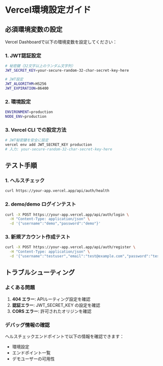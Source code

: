 # Vercel環境設定ガイド

## 必須環境変数の設定

Vercel Dashboardで以下の環境変数を設定してください：

### 1. JWT認証設定
```bash
# 秘密鍵（32文字以上のランダム文字列）
JWT_SECRET_KEY=your-secure-random-32-char-secret-key-here

# JWT設定
JWT_ALGORITHM=HS256
JWT_EXPIRATION=86400
```

### 2. 環境設定
```bash
ENVIRONMENT=production
NODE_ENV=production
```

### 3. Vercel CLI での設定方法
```bash
# JWT秘密鍵を安全に設定
vercel env add JWT_SECRET_KEY production
# 入力: your-secure-random-32-char-secret-key-here
```

## テスト手順

### 1. ヘルスチェック
```bash
curl https://your-app.vercel.app/api/auth/health
```

### 2. demo/demo ログインテスト
```bash
curl -X POST https://your-app.vercel.app/api/auth/login \
  -H "Content-Type: application/json" \
  -d '{"username":"demo","password":"demo"}'
```

### 3. 新規アカウント作成テスト
```bash
curl -X POST https://your-app.vercel.app/api/auth/register \
  -H "Content-Type: application/json" \
  -d '{"username":"testuser","email":"test@example.com","password":"testpass123"}'
```

## トラブルシューティング

### よくある問題
1. **404 エラー**: APIルーティング設定を確認
2. **認証エラー**: JWT_SECRET_KEY の設定を確認
3. **CORS エラー**: 許可されたオリジンを確認

### デバッグ情報の確認
ヘルスチェックエンドポイントで以下の情報を確認できます：
- 環境設定
- エンドポイント一覧
- デモユーザーの可用性
